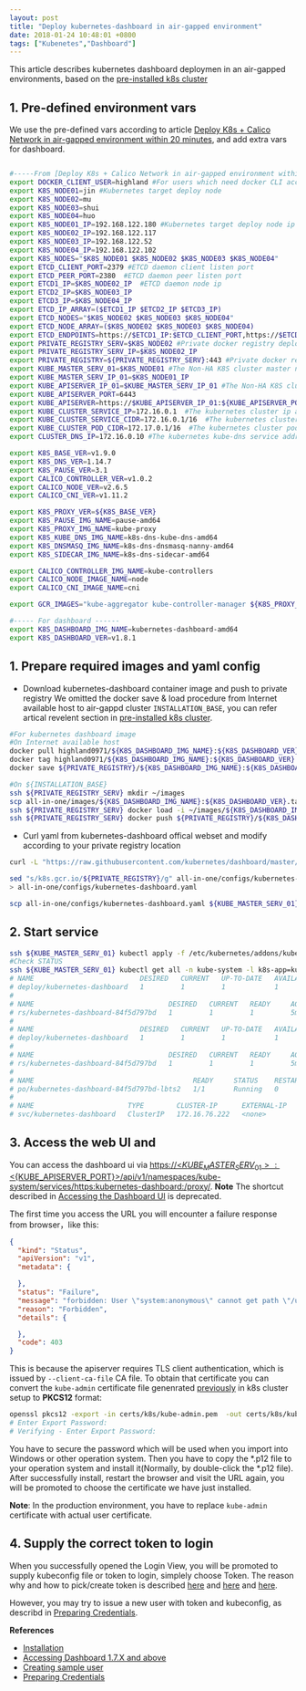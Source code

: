 ```yaml
---
layout: post
title: "Deploy kubernetes-dashboard in air-gapped environment"
date: 2018-01-24 10:48:01 +0800
tags: ["Kubenetes","Dashboard"]
---
```


This article describes kubernetes dashboard deploymen in an air-gapped environments, based on the [pre-installed k8s cluster](https://highland0971.github.io/2017/12/29/Deploy-K8s-Calico-in-air-gapped-environment.html)

## 1. Pre-defined environment vars
We use the pre-defined vars according to article [Deploy K8s + Calico Network in air-gapped environment within 20 minutes](https://highland0971.github.io/2017/12/29/Deploy-K8s-Calico-in-air-gapped-environment.html), and add extra vars for dashboard.

```bash

#-----From [Deploy K8s + Calico Network in air-gapped environment within 20 minutes] ------
export DOCKER_CLIENT_USER=highland #For users which need docker CLI access
export K8S_NODE01=jin #Kubernetes target deploy node
export K8S_NODE02=mu
export K8S_NODE03=shui
export K8S_NODE04=huo
export K8S_NODE01_IP=192.168.122.180 #Kubernetes target deploy node ip
export K8S_NODE02_IP=192.168.122.117
export K8S_NODE03_IP=192.168.122.52
export K8S_NODE04_IP=192.168.122.102
export K8S_NODES="$K8S_NODE01 $K8S_NODE02 $K8S_NODE03 $K8S_NODE04"
export ETCD_CLIENT_PORT=2379 #ETCD daemon client listen port
export ETCD_PEER_PORT=2380  #ETCD daemon peer listen port
export ETCD1_IP=$K8S_NODE02_IP  #ETCD daemon node ip
export ETCD2_IP=$K8S_NODE03_IP
export ETCD3_IP=$K8S_NODE04_IP
export ETCD_IP_ARRAY=($ETCD1_IP $ETCD2_IP $ETCD3_IP)
export ETCD_NODES="$K8S_NODE02 $K8S_NODE03 $K8S_NODE04"
export ETCD_NODE_ARRAY=($K8S_NODE02 $K8S_NODE03 $K8S_NODE04)
export ETCD_ENDPOINTS=https://$ETCD1_IP:$ETCD_CLIENT_PORT,https://$ETCD2_IP:$ETCD_CLIENT_PORT,https://$ETCD3_IP:$ETCD_CLIENT_PORT
export PRIVATE_REGISTRY_SERV=$K8S_NODE02 #Private docker registry deployment node
export PRIVATE_REGISTRY_SERV_IP=$K8S_NODE02_IP
export PRIVATE_REGISTRY=${PRIVATE_REGISTRY_SERV}:443 #Private docker registry service address
export KUBE_MASTER_SERV_01=$K8S_NODE01 #The Non-HA K8S cluster master node
export KUBE_MASTER_SERV_IP_01=$K8S_NODE01_IP
export KUBE_APISERVER_IP_01=$KUBE_MASTER_SERV_IP_01 #The Non-HA K8S cluster apiserver node
export KUBE_APISERVER_PORT=6443
export KUBE_APISERVER=https://$KUBE_APISERVER_IP_01:${KUBE_APISERVER_PORT}
export KUBE_CLUSTER_SERVICE_IP=172.16.0.1  #The kubernetes cluster ip address
export KUBE_CLUSTER_SERVICE_CIDR=172.16.0.1/16  #The kubernetes cluster CIDR address
export KUBE_CLUSTER_POD_CIDR=172.17.0.1/16  #The kubernetes cluster pods CIDR address
export CLUSTER_DNS_IP=172.16.0.10 #The kubernetes kube-dns service address

export K8S_BASE_VER=v1.9.0
export K8S_DNS_VER=1.14.7
export K8S_PAUSE_VER=3.1
export CALICO_CONTROLLER_VER=v1.0.2
export CALICO_NODE_VER=v2.6.5
export CALICO_CNI_VER=v1.11.2

export K8S_PROXY_VER=${K8S_BASE_VER}
export K8S_PAUSE_IMG_NAME=pause-amd64
export K8S_PROXY_IMG_NAME=kube-proxy
export K8S_KUBE_DNS_IMG_NAME=k8s-dns-kube-dns-amd64
export K8S_DNSMASQ_IMG_NAME=k8s-dns-dnsmasq-nanny-amd64
export K8S_SIDECAR_IMG_NAME=k8s-dns-sidecar-amd64

export CALICO_CONTROLLER_IMG_NAME=kube-controllers
export CALICO_NODE_IMAGE_NAME=node
export CALICO_CNI_IMAGE_NAME=cni

export GCR_IMAGES="kube-aggregator kube-controller-manager ${K8S_PROXY_IMG_NAME} kube-scheduler kube-apiserver"

#----- For dashboard ------
export K8S_DASHBOARD_IMG_NAME=kubernetes-dashboard-amd64
export K8S_DASHBOARD_VER=v1.8.1
```

## 1. Prepare required images and yaml config
- Download kubernetes-dashboard container image and push to private registry
We omitted the docker save & load procedure from Internet available host to air-gappd cluster `INSTALLATION_BASE`, you can refer artical revelent section in [pre-installed k8s cluster](https://highland0971.github.io/2017/12/29/Deploy-K8s-Calico-in-air-gapped-environment.html).

```bash
#For kubernetes dashboard image
#On Internet available host
docker pull highland0971/${K8S_DASHBOARD_IMG_NAME}:${K8S_DASHBOARD_VER} && \
docker tag highland0971/${K8S_DASHBOARD_IMG_NAME}:${K8S_DASHBOARD_VER} ${PRIVATE_REGISTRY}/${K8S_DASHBOARD_IMG_NAME}:${K8S_DASHBOARD_VER} && \
docker save ${PRIVATE_REGISTRY}/${K8S_DASHBOARD_IMG_NAME}:${K8S_DASHBOARD_VER} -o all-in-one/images/${K8S_DASHBOARD_IMG_NAME}:${K8S_DASHBOARD_VER}.tar

#On ${INSTALLATION_BASE}
ssh ${PRIVATE_REGISTRY_SERV} mkdir ~/images
scp all-in-one/images/${K8S_DASHBOARD_IMG_NAME}:${K8S_DASHBOARD_VER}.tar ${PRIVATE_REGISTRY_SERV}:~/images
ssh ${PRIVATE_REGISTRY_SERV} docker load -i ~/images/${K8S_DASHBOARD_IMG_NAME}:${K8S_DASHBOARD_VER}.tar
ssh ${PRIVATE_REGISTRY_SERV} docker push ${PRIVATE_REGISTRY}/${K8S_DASHBOARD_IMG_NAME}:${K8S_DASHBOARD_VER}
```

- Curl yaml from kubernetes-dashboard offical webset and modify according to your private registry location

```bash
curl -L "https://raw.githubusercontent.com/kubernetes/dashboard/master/src/deploy/recommended/kubernetes-dashboard.yaml" -o all-in-one/configs/kubernetes-dashboard.yaml.conf

sed "s/k8s.gcr.io/${PRIVATE_REGISTRY}/g" all-in-one/configs/kubernetes-dashboard.yaml.conf \
> all-in-one/configs/kubernetes-dashboard.yaml

scp all-in-one/configs/kubernetes-dashboard.yaml ${KUBE_MASTER_SERV_01}:/etc/kubernetes/addons
```
## 2. Start service

```bash
ssh ${KUBE_MASTER_SERV_01} kubectl apply -f /etc/kubernetes/addons/kubernetes-dashboard.yaml
#Check STATUS
ssh ${KUBE_MASTER_SERV_01} kubectl get all -n kube-system -l k8s-app=kubernetes-dashboard
# NAME                          DESIRED   CURRENT   UP-TO-DATE   AVAILABLE   AGE
# deploy/kubernetes-dashboard   1         1         1            1           5m
#
# NAME                                 DESIRED   CURRENT   READY     AGE
# rs/kubernetes-dashboard-84f5d797bd   1         1         1         5m
#
# NAME                          DESIRED   CURRENT   UP-TO-DATE   AVAILABLE   AGE
# deploy/kubernetes-dashboard   1         1         1            1           5m
#
# NAME                                 DESIRED   CURRENT   READY     AGE
# rs/kubernetes-dashboard-84f5d797bd   1         1         1         5m
#
# NAME                                       READY     STATUS    RESTARTS   AGE
# po/kubernetes-dashboard-84f5d797bd-lbts2   1/1       Running   0          5m
#
# NAME                       TYPE        CLUSTER-IP      EXTERNAL-IP   PORT(S)   AGE
# svc/kubernetes-dashboard   ClusterIP   172.16.76.222   <none>        443/TCP   5m
```

## 3. Access the web UI and
You can access the dashboard ui via [https://<${KUBE_MASTER_SERV_01}>:<${KUBE_APISERVER_PORT}>/api/v1/namespaces/kube-system/services/https:kubernetes-dashboard:/proxy/](https://<${KUBE_MASTER_SERV_01}>:<${KUBE_APISERVER_PORT}>/api/v1/namespaces/kube-system/services/https:kubernetes-dashboard:/proxy/).
**Note** The shortcut described in [Accessing the Dashboard UI](https://kubernetes.io/docs/tasks/access-application-cluster/web-ui-dashboard/) is deprecated.

The first time you access the URL you will encounter a failure response from browser，like this:

```json
{
  "kind": "Status",
  "apiVersion": "v1",
  "metadata": {

  },
  "status": "Failure",
  "message": "forbidden: User \"system:anonymous\" cannot get path \"/ui\"",
  "reason": "Forbidden",
  "details": {

  },
  "code": 403
}
```
This is because the apiserver requires TLS client authentication, which is issued by `--client-ca-file` CA file. To obtain that certificate you can convert the `kube-admin` certificate file genenrated [previously](https://highland0971.github.io/2017/12/29/Deploy-K8s-Calico-in-air-gapped-environment.html) in k8s cluster setup to **PKCS12** format:

```bash
openssl pkcs12 -export -in certs/k8s/kube-admin.pem  -out certs/k8s/kube-admin.p12 -inkey certs/k8s/kube-admin-key.pem
# Enter Export Password:
# Verifying - Enter Export Password:
```
You have to secure the password which will be used when you import into Windows or other operation system. Then you have to copy the *.p12 file to your operation system and install it(Normally, by double-click the *.p12 file).
After successfully install, restart the browser and visit the URL again, you will be promoted to choose the certificate we have just installed.

**Note**: In the production environment, you have to replace `kube-admin` certificate with actual user certificate.

## 4. Supply the correct token to login
When you successfully opened the Login View, you will be promoted to supply kubeconfig file or token to login, simplely choose Token. The reason why and how to pick/create token is described [here](https://github.com/kubernetes/dashboard/issues/2474) and [here](https://github.com/kubernetes/dashboard/wiki/Access-control) and [here](https://github.com/kubernetes/dashboard/wiki/Creating-sample-user).

However, you may try to issue a new user with token and kubeconfig, as describd in [Preparing Credentials](https://kubernetes.io/docs/getting-started-guides/scratch/#preparing-certs).

**References**
- [Installation](https://github.com/kubernetes/dashboard/wiki/Installation)
- [Accessing Dashboard 1.7.X and above](https://github.com/kubernetes/dashboard/wiki/Accessing-Dashboard---1.7.X-and-above)
- [Creating sample user](https://github.com/kubernetes/dashboard/wiki/Creating-sample-user)
- [Preparing Credentials](https://kubernetes.io/docs/getting-started-guides/scratch/#preparing-certs)

